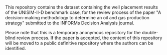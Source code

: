 This repository contains the dataset containing the well placement results of the UNISIM-II-D benchmark case, for the review process of the paper "A decision-making methodology to determine an oil and gas production strategy" submitted to the INFORMs Decision Analysis journal. 

Please note that this is a temporary anonymous repository for the double-blind review process. If the paper is accepted, the content of this repository will be moved to a public definitive repository where the authors can be identified.
